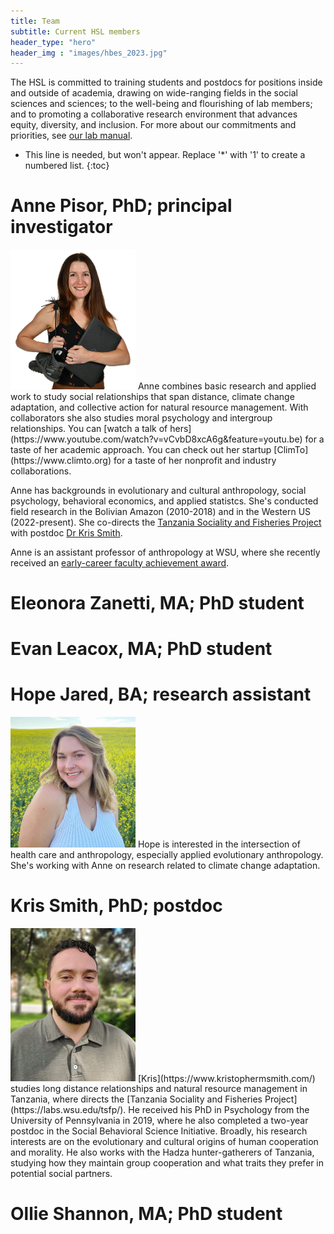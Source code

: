 ```yaml
---
title: Team
subtitle: Current HSL members
header_type: "hero"
header_img : "images/hbes_2023.jpg"
---
```


The HSL is committed to training students and postdocs for positions inside and outside of academia, drawing on wide-ranging fields in the social sciences and sciences; to the well-being and flourishing of lab members; and to promoting a collaborative research environment that advances equity, diversity, and inclusion. For more about our commitments and priorities, see [our lab manual](https://docs.google.com/document/d/1gsos2uzViR5ekILkxQvUvaB0fb_3TSRP4-_oD94xA8E/).

* This line is needed, but won't appear. Replace '*' with '1' to create a numbered list.
{:toc}

# Anne Pisor, PhD; principal investigator
<img src="/images/Pisor_early_career_small.png" alt="Anne Pisor" width="200"/>
Anne combines basic research and applied work to study social relationships that span distance, climate change adaptation, and collective action for natural resource management. With collaborators she also studies moral psychology and intergroup relationships. You can [watch a talk of hers](https://www.youtube.com/watch?v=vCvbD8xcA6g&feature=youtu.be) for a taste of her academic approach. You can check out her startup [ClimTo](https://www.climto.org) for a taste of her nonprofit and industry collaborations.

Anne has backgrounds in evolutionary and cultural anthropology, social psychology, behavioral economics, and applied statistcs. She's conducted field research in the Bolivian Amazon (2010-2018) and in the Western US (2022-present). She co-directs the [Tanzania Sociality and Fisheries Project](https://labs.wsu.edu/tsfp/) with postdoc [Dr Kris Smith](https://www.kristophermsmith.com/).

Anne is an assistant professor of anthropology at WSU, where she recently received an [early-career faculty achievement award](https://cas.wsu.edu/cas-awards-2021-anne-pisor/).

# Eleonora Zanetti, MA; PhD student

# Evan Leacox, MA; PhD student

# Hope Jared, BA; research assistant
<img src="/images/hope_jared.jpg" alt="Hope Jared" width="200"/>
Hope is interested in the intersection of health care and anthropology, especially applied evolutionary anthropology. She's working with Anne on research related to climate change adaptation.

# Kris Smith, PhD; postdoc
<img src="/images/kris_smith.jpg" alt="Kris Smith" width="200"/>
[Kris](https://www.kristophermsmith.com/) studies long distance relationships and natural resource management in Tanzania, where directs the [Tanzania Sociality and Fisheries Project](https://labs.wsu.edu/tsfp/). He received his PhD in Psychology from the University of Pennsylvania in 2019, where he also completed a two-year postdoc in the Social Behavioral Science Initiative. Broadly, his research interests are on the evolutionary and cultural origins of human cooperation and morality. He also works with the Hadza hunter-gatherers of Tanzania, studying how they maintain group cooperation and what traits they prefer in potential social partners.

# Ollie Shannon, MA; PhD student
